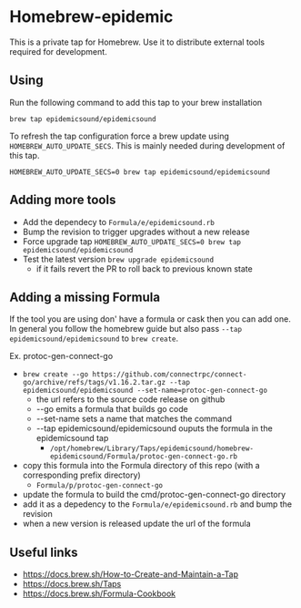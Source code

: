 # Homebrew-epidemic

This is a private tap for Homebrew. Use it to distribute external tools required for development.

## Using

Run the following command to add this tap to your brew installation
```
brew tap epidemicsound/epidemicsound
```

To refresh the tap configuration force a brew update using ```HOMEBREW_AUTO_UPDATE_SECS```.
This is mainly needed during development of this tap.
```
HOMEBREW_AUTO_UPDATE_SECS=0 brew tap epidemicsound/epidemicsound
```


## Adding more tools

- Add the dependecy to ```Formula/e/epidemicsound.rb```
- Bump the revision to trigger upgrades without a new release
- Force upgrade tap ```HOMEBREW_AUTO_UPDATE_SECS=0 brew tap epidemicsound/epidemicsound```
- Test the latest version ```brew upgrade epidemicsound```
    - if it fails revert the PR to roll back to previous known state

## Adding a missing Formula

If the tool you are using don' have a formula or cask then you can add one. In general you
follow the homebrew guide but also pass ```--tap epidemicsound/epidemicsound``` to ```brew create```.

Ex. protoc-gen-connect-go
- ```brew create --go https://github.com/connectrpc/connect-go/archive/refs/tags/v1.16.2.tar.gz --tap epidemicsound/epidemicsound --set-name=protoc-gen-connect-go```
    - the url refers to the source code release on github
    - --go emits a formula that builds go code
    - --set-name sets a name that matches the command
    - --tap epidemicsound/epidemicsound ouputs the formula in the epidemicsound tap
        - ```/opt/homebrew/Library/Taps/epidemicsound/homebrew-epidemicsound/Formula/protoc-gen-connect-go.rb```
- copy this formula into the Formula directory of this repo (with a corresponding prefix directory)
    - ```Formula/p/protoc-gen-connect-go```
- update the formula to build the cmd/protoc-gen-connect-go directory
- add it as a depedency to the ```Formula/e/epidemicsound.rb``` and bump the revision
- when a new version is released update the url of the formula

## Useful links

- https://docs.brew.sh/How-to-Create-and-Maintain-a-Tap
- https://docs.brew.sh/Taps
- https://docs.brew.sh/Formula-Cookbook
